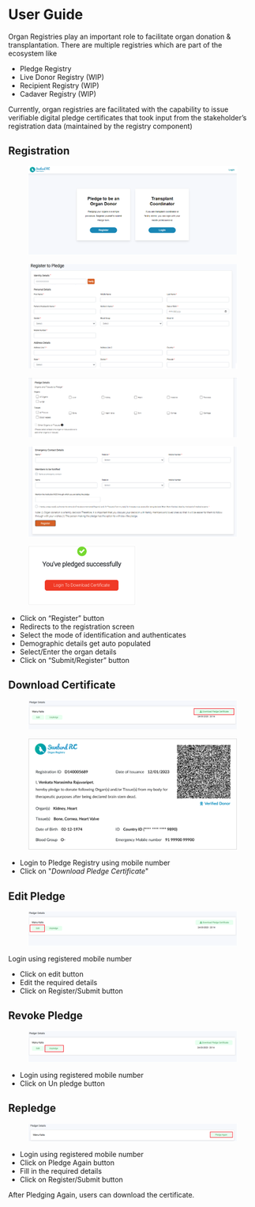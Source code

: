 # User Guide

Organ Registries play an important role to facilitate organ donation & transplantation. There are multiple registries which are part of the ecosystem like

* Pledge Registry
* Live Donor Registry (WIP)
* Recipient Registry (WIP)
* Cadaver Registry (WIP)

Currently, organ registries are facilitated with the capability to issue verifiable digital pledge certificates that took input from the stakeholder’s registration data (maintained by the registry component)

## Registration

<figure><img src="../../../.gitbook/assets/image (11) (2).png" alt=""><figcaption></figcaption></figure>

<figure><img src="../../../.gitbook/assets/image (2) (4).png" alt=""><figcaption></figcaption></figure>

<figure><img src="../../../.gitbook/assets/image (14) (1).png" alt=""><figcaption></figcaption></figure>

<figure><img src="../../../.gitbook/assets/image (10) (1).png" alt=""><figcaption></figcaption></figure>

<figure><img src="../../../.gitbook/assets/image (9) (1).png" alt="" width="218"><figcaption></figcaption></figure>

* Click on “Register” button
* Redirects to the registration screen
* Select the mode of identification and authenticates
* Demographic details get auto populated
* Select/Enter the organ details
* Click on “Submit/Register” button

## Download Certificate

<figure><img src="../../../.gitbook/assets/image (5) (1) (1).png" alt=""><figcaption></figcaption></figure>

<figure><img src="../../../.gitbook/assets/image (7) (3).png" alt=""><figcaption></figcaption></figure>

* Login to Pledge Registry using mobile number
* Click on "_Download Pledge Certificate_"

## Edit Pledge

<figure><img src="../../../.gitbook/assets/image (8).png" alt=""><figcaption></figcaption></figure>

Login using registered mobile number

* Click on edit button
* Edit the required details
* Click on Register/Submit button

## Revoke Pledge

<figure><img src="../../../.gitbook/assets/image (3) (1) (1).png" alt=""><figcaption></figcaption></figure>

* Login using registered mobile number
* Click on Un pledge button

## Repledge

<figure><img src="../../../.gitbook/assets/image (4) (2).png" alt=""><figcaption></figcaption></figure>

* Login using registered mobile number
* Click on Pledge Again button
* Fill in the required details
* Click on Register/Submit button

After Pledging Again, users can download the certificate.

##
